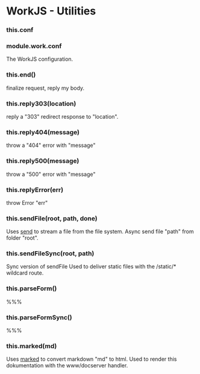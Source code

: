 <h1>WorkJS - Utilities</h1>

### this.conf
### module.work.conf

The WorkJS configuration.

### this.end()
finalize request, reply my body.

### this.reply303(location)
reply a "303" redirect response to "location".

### this.reply404(message)
throw a "404" error with "message"

### this.reply500(message)
throw a "500" error with "message"

### this.replyError(err)
throw Error "err"

### this.sendFile(root, path, done)
Uses [send](https://github.com/pillarjs/send) to stream a file from the file system.
Async send file "path" from folder "root".

### this.sendFileSync(root, path)
Sync version of sendFile
Used to deliver static files with the /static/* wildcard route.

### this.parseForm()
%%%

### this.parseFormSync()
%%%

### this.marked(md)
Uses [marked](https://github.com/chjj/marked) to convert markdown "md" to html.
Used to render this dokumentation with the www/docserver handler.